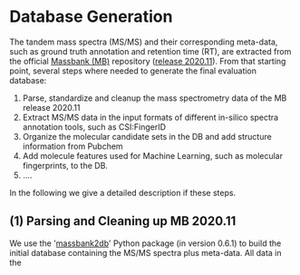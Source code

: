 # Database Generation

The tandem mass spectra (MS/MS) and their corresponding meta-data, such as ground truth annotation and retention 
time (RT), are extracted from the official [Massbank (MB)](https://github.com/MassBank/MassBank-data/) repository 
([release 2020.11](https://github.com/MassBank/MassBank-data/releases/tag/2020.11)). From that starting point, 
several steps where needed to generate the final evaluation database: 

1) Parse, standardize and cleanup the mass spectrometry data of the MB release 2020.11
2) Extract MS/MS data in the input formats of different in-silico spectra annotation tools, such as CSI:FingerID 
3) Organize the molecular candidate sets in the DB and add structure information from Pubchem 
4) Add molecule features used for Machine Learning, such as molecular fingerprints, to the DB. 
5) ....

In the following we give a detailed description if these steps.

## (1) Parsing and Cleaning up MB 2020.11

We use the '[massbank2db](https://github.com/bachi55/massbank2db)' Python package (in version 0.6.1) to build the 
initial database containing the MS/MS spectra plus meta-data. All data in the 
